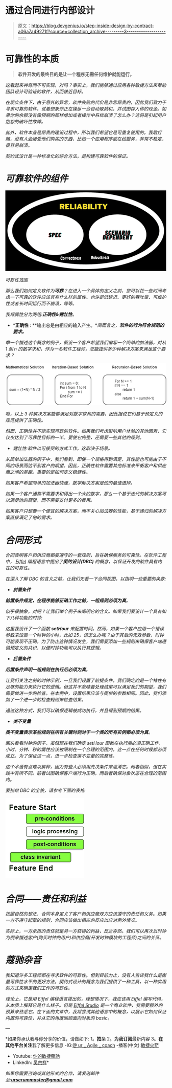 # 通过合同进行内部设计

> 原文：<https://blog.devgenius.io/step-inside-design-by-contract-a06a7a49271f?source=collection_archive---------3----------------------->

# 可靠性的本质

> **软件开发的最终目的是让一个程序无需任何维护就能运行。**

*这看起来神奇而不可实现，对吗？事实上，我们能够通过应用各种敏捷方法来帮助团队设计可验证的软件，从而接近目标。*

*在现实条件下，由于意外的异常，软件失败的代价是非常昂贵的，因此我们致力于寻求可靠的软件。试着想象你正在操纵一台自动取款机，并试图存入你的现金。如果你的余额没有像预期的那样增加或者操作中系统崩溃了怎么办？这将是引起用户抱怨的破坏性故障。*

*此外，软件本身是昂贵的建设过程中，所以我们希望它是可重复使用的。我敢打赌，没有人会接受他们购买的东西，比如一个应用程序或在线服务，非常不稳定，很容易崩溃。*

*契约式设计是一种标准化的综合方法，是构建可靠软件的保证。*

# *可靠软件的组件*

*![](img/757208df264698fe894b0bd0ab3e5e14.png)*

*可靠性范围*

*那么我们如何定义软件为**可靠**？在进入一个具体的定义之前，您可以花一些时间考虑一下可靠的软件应该具有什么样的属性。也许是低延迟、更好的吞吐量、可维护性或者长时间运行而不崩溃，等等。*

*我将属性分为两组:**正确性&健壮性**。*

*   ***正确性** : **输出总是由相应的输入产生。**简而言之，**软件的行为符合规范的要求。***

*举一个描述这个概念的例子，假设一个客户希望我们编写一个简单的加法器，对从 1 到 n 的数字求和，作为一名软件工程师，您能提供多少种解决方案来满足这个要求？*

*![](img/5c9421932e78ece0ad5920b2eb267511.png)*

*嗯，以上 3 种解决方案能够满足对数字求和的需要，因此据说它们基于预定义的规范提供了正确性。*

*然而，正确性并不能实现可靠的软件。如果我们考虑影响用户体验的其他因素，它仅仅达到了可靠性目标的一半。要使它完整，还需要一些其他的规则。*

*   *健壮性:软件以可接受的方式工作，这取决于场景。*

*从简单加法器的例子中，我们看到，即使一个规格得到满足，其性能也可能由于不同的场景而达不到客户的期望。因此，正确性软件需要其他标准来平衡客户和供应商之间的差距。重要的是如何定义稳健性。*

*如果客户希望简单的加法器快速，数学解决方案是他的最佳选择。*

*如果一个客户通常不需要求和得出一个大的数字，那么一个基于迭代的解决方案可以满足他的期望，而不需要支付更多的费用。*

*如果客户只想要一个便宜的解决方案，而不关心加法器的性能，基于递归的解决方案直接满足了他的需求。*

# *合同形式*

*合同表明客户和供应商都要遵守的一套规则，旨在确保服务的可靠性。在软件工程中， [Eiffel](https://en.wikipedia.org/wiki/Eiffel_(programming_language)) 编程语言中提出了**契约设计(DBC)** 的概念，以保证开发的软件具有内在的可靠性。*

*在深入了解 DBC 的含义之前，让我们先看一下合同视图，以指明一些重要的条款:*

*   ***前置条件***

***前置条件规定，在程序能够正确工作之前，一组规则必须为真**。*

*似乎很抽象，对吧？让我们举个例子来阐明它的含义。如果我们要设计一个具有如下几种功能的时钟:*

*这里我设计了一个函数 **setHour** 来配置时间。然而，如果一个客户应用一个错误参数来设置一个时钟的小时，比如 25，该怎么办呢？由于其后的无效参数，时钟可能表现不正确。为了防止这种情况发生，我们需要添加一些规则来确保客户端遵循预定义的共识，以便时钟功能可以执行其逻辑。*

*   ***后置条件***

***后置条件声明一组规则在执行后必须为真**。*

*让我们关注之前的时钟示例，一旦我们设置了前提条件，我们确定的是一个特性有足够的能力来执行它的逻辑。但这并不意味着处理结果可以满足我们的期望，我们需要做进一步的检查。在本例中，设置结果应该与提供的参数相同。因此，我们添加了一个进一步的检查规则来检查结果。*

*通过这种方式，我们可以确保逻辑被成功执行，并且得到预期的结果。*

*   ***类不变量***

***类不变量表示某些规则在所有关键时刻对于一个类的所有实例都必须为真**。*

*回头看看时钟的例子，虽然现在我们确定 setHour 函数在执行后必须正确工作，小时、分钟、秒的属性应该被限制在一个合理的范围内，这一点在任何时候都必须成立。为了保证这一点，进一步检查类不变量的完整性。*

*这个术语有点难以解释，因为有些人必须用先决条件来混淆它。两者相似，但在实践中有所不同。前者试图确保客户端行为正确，而后者确保对象状态在合理的范围内。*

*要描绘 DBC 的全貌，请参考下面的表格:*

*![](img/7734e21b1b827d785479755f6f7e1cdb.png)*

# *合同——责任和利益*

*按照自然的想法，合同本身定义了客户和供应商双方应该遵守的责任和义务。如果一方不遵守起草的规则，合同应该做出相应的反应以应对例外情况。*

*实际上，一方承担的责任就是另一方获得的利益，反之亦然。我们可以再次以时钟为例来描述客户(购买时钟的用户)和供应商(开发时钟模块的工程师)之间的关系。*

# *蔻驰杂音*

*我知道许多工程师都在寻求软件的可靠性。但到目前为止，没有人告诉我什么是衡量可靠性水平的更好方法。契约式设计的概念为我们提供了一种工具，以一种实用的方式来确定我们工作的可靠性。*

*理论上，它是用 Eiffel 编程语言提出的，理想情况下，我应该用 Eiffel 编写代码，从本质上解释它是什么样子。但是 [Eiffel Studio](http://www.eiffel-ig.com) 是一个商业软件，我需要额外的预算来熟悉它。在下面的文章中，我将尝试其他语言中的概念，以展示它如何保证内置的可靠性，并从它的角度回顾面向对象的 basic。*

*—*

*如果你承认我与你分享的价值，请做如下:
1。**拍**条
2。**为我订阅**最新内容
3。**在其他平台关注**我了解更多信息
-IG:[@ ur _ Agile _ coach](https://www.instagram.com/ur_agile_coach/)
-播客(中文):[敏捷火箭](https://player.soundon.fm/p/7f7dc3df-d738-405c-8cf9-02157a92ec61)
- Youtube: [你的敏捷蔻驰](https://www.youtube.com/channel/UCzD0wQmD1n4MuTKk-JocACA)
- LinkedIn: [吴宗祥](https://www.linkedin.com/in/tsung-hsiang-wu-8542409b/)*

*如果您需要咨询或其他形式的合作，请发送邮件至:**urscrummaster@gmail.com***
